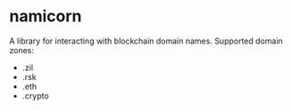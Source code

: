 # namicorn

A library for interacting with blockchain domain names.
Supported domain zones:

* .zil 
* .rsk
* .eth 
* .crypto
